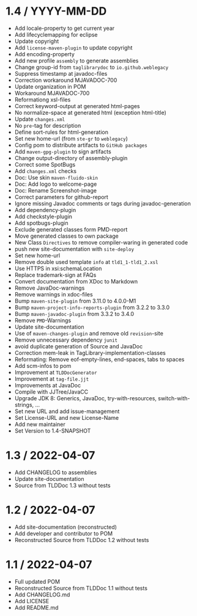 # 1.4 / YYYY-MM-DD

* Add locale-property to get current year
* Add lifecyclemapping for eclipse
* Update copyright
* Add `license-maven-plugin` to update copyright
* Add encoding-property
* Add new profile `assembly` to generate assemblies
* Change group-id from `taglibrarydoc` to `io.github.weblegacy`
* Suppress timestamp at javadoc-files
* Correction workaround MJAVADOC-700
* Update organization in POM
* Workaround MJAVADOC-700
* Reformationg xsl-files
* Correct keyword-output at generated html-pages
* No normalize-space at generated html (exception html-title)
* Update `changes.xml`
* No `pre`-tag for description
* Define sort-rules for html-generation
* Set new home-url (from `ste-gr` to `weblegacy`)
* Config pom to distribute artifacts to `GitHub packages`
* Add `maven-gpg-plugin` to sign artifacts
* Change output-directory of assembly-plugin
* Correct some SpotBugs
* Add `changes.xml` checks
* Doc: Use skin `maven-fluido-skin`
* Doc: Add logo to welcome-page
* Doc: Rename Screenshot-image
* Correct parameters for github-report
* Ignore missing Javadoc comments or tags during javadoc-generation
* Add dependency-plugin
* Add checkstyle-plugin
* Add spotbugs-plugin
* Exclude generated classes form PMD-report
* Move generated classes to own package
* New Class `Directives` to remove compiler-waring in generated code
* push new site-documentation with `site-deploy`
* Set new home-url
* Remove double used template `info` at `tld1_1-tld1_2.xsl`
* Use HTTPS in xsi:schemaLocation
* Replace trademark-sign at FAQs
* Convert documentation from XDoc to Markdown
* Remove JavaDoc-warnings
* Remove warnings in xdoc-files
* Bump `maven-site-plugin` from 3.11.0 to 4.0.0-M1
* Bump `maven-project-info-reports-plugin` from 3.2.2 to 3.3.0
* Bump `maven-javadoc-plugin` from 3.3.2 to 3.4.0
* Remove `PMD`-Warnings
* Update site-documentation
* Use of `maven-changes-plugin` and remove old `revision`-site
* Remove unnecessary dependency `junit`
* avoid duplicate generation of Source and JavaDoc
* Correction mem-leak in TagLibrary-implementation-classes
* Reformating: Remove eof-empty-lines, end-spaces, tabs to spaces
* Add scm-infos to pom
* Improvement at `TLDDocGenerator`
* Improvement at `tag-file.jjt`
* Improvements at JavaDoc
* Compile with JJTree/JavaCC
* Upgrade JDK 8: Generics, JavaDoc, try-with-resources, switch-with-strings, ...
* Set new URL and add issue-management
* Set License-URL and new License-Name
* Add new maintainer
* Set Version to 1.4-SNAPSHOT

# 1.3 / 2022-04-07

* Add CHANGELOG to assemblies
* Update site-documentation
* Source from TLDDoc 1.3 without tests

# 1.2 / 2022-04-07

* Add site-documentation (reconstructed)
* Add developer and contributor to POM
* Reconstructed Source from TLDDoc 1.2 without tests

# 1.1 / 2022-04-07

* Full updated POM
* Reconstructed Source from TLDDoc 1.1 without tests
* Add CHANGELOG.md
* Add LICENSE
* Add README.md